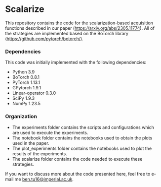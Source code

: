 # Scalarize

This repository contains the code for the scalarization-based acquisition functions described in our paper (https://arxiv.org/abs/2305.11774). All of the strategies are implemented based on the BoTorch library (https://github.com/pytorch/botorch/). 

### Dependencies
This code was initially implemented with the following dependencies:

- Python 3.9
- BoTorch 0.8.1
- PyTorch 1.13.1
- GPytorch 1.9.1
- Linear-operator 0.3.0
- SciPy 1.9.3
- NumPy 1.23.5

### Organization

- The experiments folder contains the scripts and configurations which are used to execute the experiments. 
- The notebook folder contains the notebooks used to obtain the plots used in the paper.
- The plot_experiments folder contains the notebooks used to plot the results of the experiments.
- The scalarize folder contains the code needed to execute these strategies. 

If you want to discuss more about the code presented here, feel free to e-mail me ben.tu16@imperial.ac.uk.
